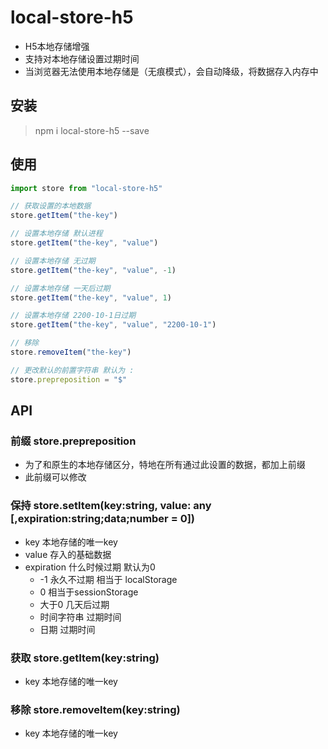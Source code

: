 # local-store-h5
 - H5本地存储增强
 - 支持对本地存储设置过期时间
 - 当浏览器无法使用本地存储是（无痕模式），会自动降级，将数据存入内存中

## 安装

> npm i local-store-h5 --save  

## 使用
````javascript
import store from "local-store-h5"

// 获取设置的本地数据
store.getItem("the-key")

// 设置本地存储 默认进程
store.getItem("the-key", "value")

// 设置本地存储 无过期
store.getItem("the-key", "value", -1)

// 设置本地存储 一天后过期
store.getItem("the-key", "value", 1)

// 设置本地存储 2200-10-1日过期
store.getItem("the-key", "value", "2200-10-1")

// 移除
store.removeItem("the-key")

// 更改默认的前置字符串 默认为 :
store.prepreposition = "$"

````

## API

### 前缀 store.prepreposition  
 - 为了和原生的本地存储区分，特地在所有通过此设置的数据，都加上前缀
 - 此前缀可以修改

### 保持 store.setItem(key:string, value: any [,expiration:string;data;number = 0])
 - key 本地存储的唯一key
 - value 存入的基础数据
 - expiration 什么时候过期 默认为0  
   * -1 永久不过期 相当于 localStorage
   * 0 相当于sessionStorage
   * 大于0 几天后过期
   * 时间字符串 过期时间
   * 日期 过期时间  


### 获取 store.getItem(key:string)　　
 - key 本地存储的唯一key

### 移除 store.removeItem(key:string)　　
 - key 本地存储的唯一key